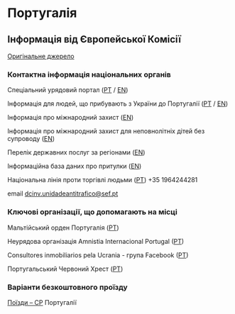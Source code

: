 # Португалія

## Інформація від Європейської Комісії

[Оригінальне джерело](https://ec.europa.eu/info/strategy/priorities-2019-2024/stronger-europe-world/eu-solidarity-ukraine/eu-assistance-ukraine/information-people-fleeing-war-ukraine_uk)

### Контактна інформація національних органів

Спеціальний урядовий портал ([PT](https://portugalforukraine.gov.pt/) / [EN](https://portugalforukraine.gov.pt/en/pagina-inicial-english/))

Інформація для людей, що прибувають з України до Португалії ([PT](https://eportugal.gov.pt/pt/noticias/ucrania-informacoes-para-pessoas-deslocadas-em-portugal) / [EN](https://eportugal.gov.pt/en/noticias/ucrania-informacoes-para-pessoas-deslocadas-em-portugal))

Інформація про міжнародний захист ([EN](https://www.sef.pt/en/Documents/Procedimento_protecao_internacional_EN.pdf))

Інформація про міжнародний захист для неповнолітніх дітей без супроводу ([EN](https://www.sef.pt/en/Documents/Menores%20desacompanhados_EN.pdf))

Перелік державних послуг за регіонами ([EN](https://imigrante.sef.pt/en/balcoes-atendimento/))

Інформаційна база даних про притулки ([EN](https://asylumineurope.org/reports/country/portugal/asylum-procedure/access-procedure-and-registration/registration-asylum-application/))

Національна лінія проти торгівлі людьми ([PT](https://www.sef.pt/pt/pages/conteudo-detalhe.aspx?nID=87)) +35 1964244281

email dcinv.unidadeantitrafico@sef.pt

### Ключові організації, що допомагають на місці

Мальтійський орден Португалія ([PT](https://www.ordemdemaltaportugal.org/resposta-a-crise-na-ucrania/))

Неурядова організація Amnistia Internacional Portugal ([PT](https://www.amnistia.pt/emergencia-ucrania/))

Consultores inmobiliarios pela Ucrania - група Facebook ([PT](https://www.facebook.com/groups/666488044505011))

Португальський Червоний Хрест ([PT](https://www.cruzvermelha.pt/not%C3%ADcias/item/7847-cruz-vermelha-portuguesa-j%C3%A1-apoiou-mais-de-300-refugiados-oriundos-da-ucr%C3%A2nia.html))

### Варіанти безкоштовного проїзду

[Поїзди – CP](https://www.cp.pt/institucional/en/press/news/refugees-ukraine) Португалії
